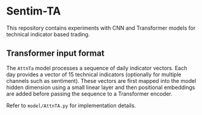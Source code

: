 # Sentim-TA

This repository contains experiments with CNN and Transformer models for technical indicator based trading.

## Transformer input format

The `AttnTa` model processes a sequence of daily indicator vectors. Each day provides a vector of 15 technical indicators (optionally for multiple channels such as sentiment). These vectors are first mapped into the model hidden dimension using a small linear layer and then positional embeddings are added before passing the sequence to a Transformer encoder.

Refer to `model/AttnTA.py` for implementation details.
